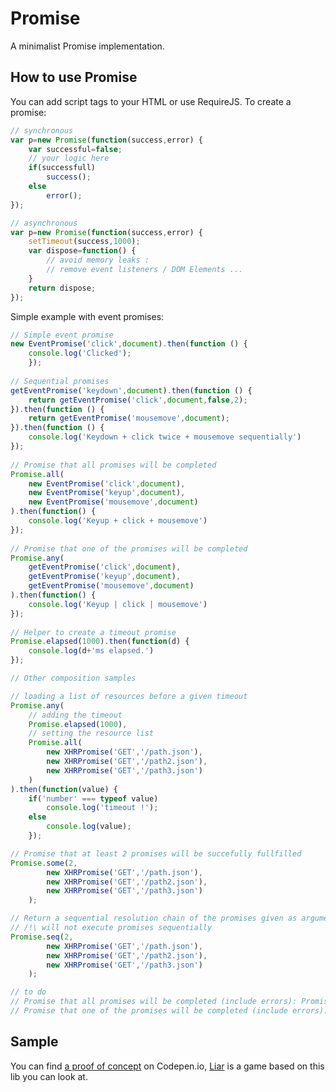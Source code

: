 Promise
==============

A minimalist Promise implementation.

How to use Promise
--------------

You can add script tags to your HTML or use RequireJS. To create a promise:

```js
// synchronous
var p=new Promise(function(success,error) {
	var successful=false;
	// your logic here
	if(successfull)
		success();
	else
		error();
});

// asynchronous
var p=new Promise(function(success,error) {
	setTimeout(success,1000);
	var dispose=function() {
		// avoid memory leaks :
		// remove event listeners / DOM Elements ...
	}
	return dispose;
});
```

Simple example with event promises:
```js
// Simple event promise
new EventPromise('click',document).then(function () {
	console.log('Clicked');
	});
 
// Sequential promises
getEventPromise('keydown',document).then(function () {
	return getEventPromise('click',document,false,2);
}).then(function () {
	return getEventPromise('mousemove',document);
}).then(function () {
	console.log('Keydown + click twice + mousemove sequentially')
});
 
// Promise that all promises will be completed
Promise.all(
	new EventPromise('click',document),
	new EventPromise('keyup',document),
	new EventPromise('mousemove',document)
).then(function() {
	console.log('Keyup + click + mousemove')
});
 
// Promise that one of the promises will be completed
Promise.any(
	getEventPromise('click',document),
	getEventPromise('keyup',document),
	getEventPromise('mousemove',document)
).then(function() {
	console.log('Keyup | click | mousemove')
});
 
// Helper to create a timeout promise
Promise.elapsed(1000).then(function(d) {
	console.log(d+'ms elapsed.')
});

// Other composition samples

// loading a list of resources before a given timeout
Promise.any(
	// adding the timeout
	Promise.elapsed(1000),
	// setting the resource list
	Promise.all(
		new XHRPromise('GET','/path.json'),
		new XHRPromise('GET','/path2.json'),
		new XHRPromise('GET','/path3.json')
	)
).then(function(value) {
	if('number' === typeof value)
		console.log('timeout !');
	else
		console.log(value);
	});

// Promise that at least 2 promises will be succefully fullfilled
Promise.some(2,
		new XHRPromise('GET','/path.json'),
		new XHRPromise('GET','/path2.json'),
		new XHRPromise('GET','/path3.json')
	);

// Return a sequential resolution chain of the promises given as arguments
// /!\ will not execute promises sequentially
Promise.seq(2,
		new XHRPromise('GET','/path.json'),
		new XHRPromise('GET','/path2.json'),
		new XHRPromise('GET','/path3.json')
	);

// to do
// Promise that all promises will be completed (include errors): Promise.full
// Promise that one of the promises will be completed (include errors): Promise.?

```

Sample
--------------
You can find [a proof of concept](http://codepen.io/seraphzz/pen/oHdJD) on Codepen.io,
	[Liar](https://github.com/nfroidure/Liar) is a game based on this lib you can look at.
